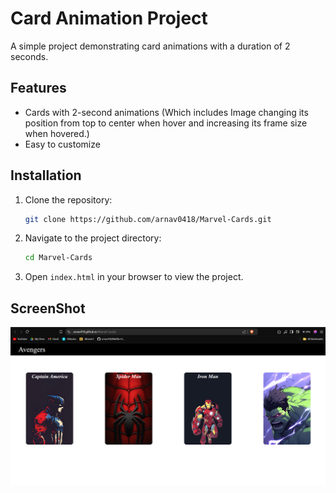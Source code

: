 # Card Animation Project

A simple project demonstrating card animations with a duration of 2 seconds.

## Features

- Cards with 2-second animations (Which includes Image changing its position from top to center when hover and increasing its frame size when hovered.)
- Easy to customize

## Installation

1. Clone the repository:
    ```bash
    git clone https://github.com/arnav0418/Marvel-Cards.git
    ```
2. Navigate to the project directory:
    ```bash
    cd Marvel-Cards
    ```
3. Open `index.html` in your browser to view the project.

## ScreenShot
![Alt text](Photos/ScreenShot.png)



